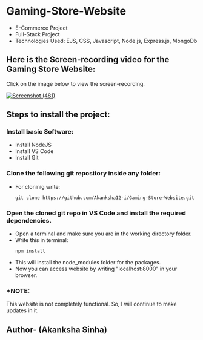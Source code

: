# Gaming-Store-Website
<ul>
  <li>E-Commerce Project</li>
  <li>Full-Stack Project</li>
  <li>Technologies Used: EJS, CSS, Javascript, Node.js, Express.js, MongoDb</li>
</ul>

## Here is the Screen-recording video for the Gaming Store Website:
Click on the image below to view the screen-recording.

[![Screenshot (481)](https://github.com/Akanksha12-i/Gaming-Store-Website/assets/130532262/7724081a-61d9-4a9c-bb1c-ed37c30160b1)](https://drive.google.com/file/d/1qsPDe51Q46uu0Jy7oQHanR3cXZrJzZD-/view?usp=sharing)

## Steps to install the project:
   ### Install basic Software:
   * Install NodeJS
   * Install VS Code
   * Install Git
   
   ### Clone the following git repository inside any folder:
  
   * For cloninig write:
     ```
     git clone https://github.com/Akanksha12-i/Gaming-Store-Website.git
     ```
          
   ### Open the cloned git repo in VS Code and install the required dependencies.
   
  * Open a terminal and make sure you are in the working directory folder.
  * Write this in terminal:
    ```
    npm install
    ```
  * This will install the node_modules folder for the packages.
  * Now you can access website by writing "localhost:8000" in your browser.

### *NOTE:
This website is not completely functional. So, I will continue to make updates in it.
## Author- (Akanksha Sinha)
 
